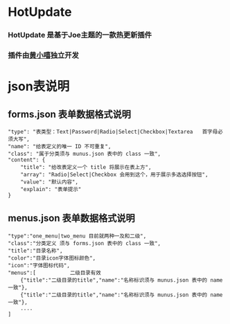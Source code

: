 # HotUpdate
### HotUpdate 是基于Joe主题的一款热更新插件 
### 插件由[黄小嘻](https://www.kuckji.cn)独立开发

# json表说明

## forms.json 表单数据格式说明

    "type": "表类型：Text|Password|Radio|Select|Checkbox|Textarea   首字母必须大写",
    "name": "给表定义的唯一 ID 不可重复",
    "class": "属于分类须与 munus.json 表中的 class 一致",
    "content": {
        "title": "给改表定义一个 title 将展示在表上方",
        "array": "Radio|Select|Checkbox 会用到这个，用于展示多选选择按钮",
        "value": "默认内容",
        "explain": "表单提示"
    }


## menus.json 表单数据格式说明

    "type":"one_menu|two_menu 目前就两种一及和二级",
    "class":"分类定义 须与 forms.json 表中的 class 一致",
    "title":"目录名称",
    "color":"目录icon字体图标颜色",
    "icon":"字体图标代码",
    "menus":[           二级目录有效
        {"title":"二级目录的title","name":"名称标识须与 munus.json 表中的 name 一致"},
        {"title":"二级目录的title","name":"名称标识须与 munus.json 表中的 name 一致"},
        ....
    ]